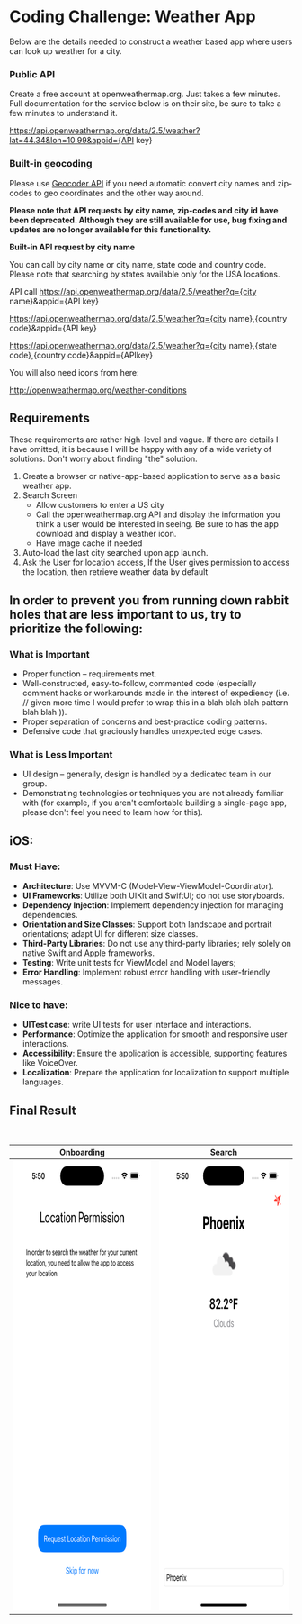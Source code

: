 # Coding Challenge: Weather App
Below are the details needed to construct a weather based app where users can look up weather for a city.

### Public API
Create a free account at openweathermap.org. Just takes a few minutes. Full documentation for the service below is on their site, be sure to take a few minutes to understand it.

https://api.openweathermap.org/data/2.5/weather?lat=44.34&lon=10.99&appid={API key}

### Built-in geocoding
Please use [Geocoder API](https://openweathermap.org/api/geocoding-api) if you need automatic convert city names and zip-codes to geo coordinates and the other way around.

**Please note that API requests by city name, zip-codes and city id have been deprecated. Although they are still available for use, bug fixing and updates are no longer available for this functionality.**

**Built-in API request by city name**

You can call by city name or city name, state code and country code. Please note that searching by
states available only for the USA locations.

API call
https://api.openweathermap.org/data/2.5/weather?q={city name}&appid={API key}

https://api.openweathermap.org/data/2.5/weather?q={city name},{country code}&appid={API key}

https://api.openweathermap.org/data/2.5/weather?q={city name},{state code},{country code}&appid={APIkey}

You will also need icons from here:

http://openweathermap.org/weather-conditions

## Requirements
These requirements are rather high-level and vague. If there are details I have omitted, it is because I will be happy with any of a wide variety of solutions. Don't worry about finding "the" solution.
1. Create a browser or native-app-based application to serve as a basic weather app.
2. Search Screen
    - Allow customers to enter a US city
    - Call the openweathermap.org API and display the information you think a user would be interested in seeing. Be sure to has the app download and display a weather icon.
    - Have image cache if needed
3. Auto-load the last city searched upon app launch.
4. Ask the User for location access, If the User gives permission to access the location, then retrieve weather data by default

## In order to prevent you from running down rabbit holes that are less important to us, try to prioritize the following:

### What is Important
- Proper function – requirements met.
- Well-constructed, easy-to-follow, commented code (especially comment hacks or workarounds made in the interest of expediency (i.e. // given more time I would prefer to wrap this in a blah blah blah pattern blah blah )).
- Proper separation of concerns and best-practice coding patterns.
- Defensive code that graciously handles unexpected edge cases.

### What is Less Important
- UI design – generally, design is handled by a dedicated team in our group.
- Demonstrating technologies or techniques you are not already familiar with (for example, if you aren't comfortable building a single-page app, please don't feel you need to learn how for this).

## iOS:
### Must Have:
- **Architecture**: Use MVVM-C (Model-View-ViewModel-Coordinator).
- **UI Frameworks**: Utilize both UIKit and SwiftUI; do not use storyboards.
- **Dependency Injection**: Implement dependency injection for managing dependencies.
- **Orientation and Size Classes**: Support both landscape and portrait orientations; adapt UI for different size classes.
- **Third-Party Libraries**: Do not use any third-party libraries; rely solely on native Swift and Apple frameworks.
- **Testing**: Write unit tests for ViewModel and Model layers;
- **Error Handling**: Implement robust error handling with user-friendly messages.

### Nice to have:
- **UITest case**: write UI tests for user interface and interactions.
- **Performance**: Optimize the application for smooth and responsive user interactions.
- **Accessibility**: Ensure the application is accessible, supporting features like VoiceOver.
- **Localization**: Prepare the application for localization to support multiple languages.

## Final Result


<img src="">

| Onboarding | Search |
| --- | --- |
| <img src="https://github.com/SamuelFolledo/CodingChallenge-WeatherApp/blob/main/static/onboarding.png" height="800"> | <img src="https://github.com/SamuelFolledo/CodingChallenge-WeatherApp/blob/main/static/search.png" height="800"> |
